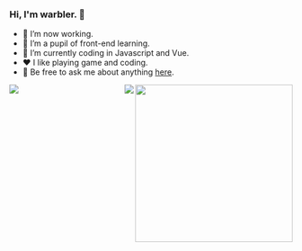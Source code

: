 <!--
 * @Author: 一尾流莺
 * @Description:
 * @Date: 2021-09-24 09:22:52
 * @LastEditTime: 2021-09-24 09:38:03
 * @FilePath: \ThinkingThigh-main\README.md
-->

### Hi, I'm warbler. 👋

- 🔭 I’m now working.
- 🌱 I’m a pupil of front-end learning.
- 🤔 I’m currently coding in Javascript and Vue.
- ❤️ I like playing game and coding.
- 💬 Be free to ask me about anything [here](https://github.com/alanHzw/alanHzw/issues).
<img align="right" height="280" src="https://pic2.zhimg.com/v2-28020003d4a493c78d8202ba6c35f179_b.webp">
<img align="left" src="https://github-readme-stats.vercel.app/api?username=alanHzw&show_icons=true&hide_border=true">
<img align="right" src="https://github-readme-stats.vercel.app/api/top-langs/?username=alanHzw&hide_border=true">
</div>

